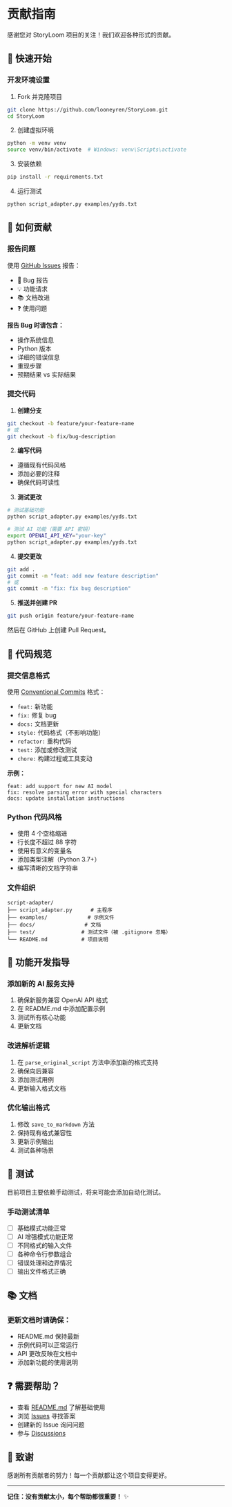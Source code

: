 # 贡献指南

感谢您对 StoryLoom 项目的关注！我们欢迎各种形式的贡献。

## 🚀 快速开始

### 开发环境设置

1. Fork 并克隆项目
```bash
git clone https://github.com/looneyren/StoryLoom.git
cd StoryLoom
```

2. 创建虚拟环境
```bash
python -m venv venv
source venv/bin/activate  # Windows: venv\Scripts\activate
```

3. 安装依赖
```bash
pip install -r requirements.txt
```

4. 运行测试
```bash
python script_adapter.py examples/yyds.txt
```

## 📝 如何贡献

### 报告问题

使用 [GitHub Issues](https://github.com/looneyren/StoryLoom/issues) 报告：
- 🐛 Bug 报告
- 💡 功能请求
- 📚 文档改进
- ❓ 使用问题

**报告 Bug 时请包含：**
- 操作系统信息
- Python 版本
- 详细的错误信息
- 重现步骤
- 预期结果 vs 实际结果

### 提交代码

1. **创建分支**
```bash
git checkout -b feature/your-feature-name
# 或
git checkout -b fix/bug-description
```

2. **编写代码**
- 遵循现有代码风格
- 添加必要的注释
- 确保代码可读性

3. **测试更改**
```bash
# 测试基础功能
python script_adapter.py examples/yyds.txt

# 测试 AI 功能（需要 API 密钥）
export OPENAI_API_KEY="your-key"
python script_adapter.py examples/yyds.txt
```

4. **提交更改**
```bash
git add .
git commit -m "feat: add new feature description"
# 或
git commit -m "fix: fix bug description"
```

5. **推送并创建 PR**
```bash
git push origin feature/your-feature-name
```

然后在 GitHub 上创建 Pull Request。

## 🎯 代码规范

### 提交信息格式

使用 [Conventional Commits](https://www.conventionalcommits.org/) 格式：

- `feat:` 新功能
- `fix:` 修复 bug
- `docs:` 文档更新
- `style:` 代码格式（不影响功能）
- `refactor:` 重构代码
- `test:` 添加或修改测试
- `chore:` 构建过程或工具变动

**示例：**
```
feat: add support for new AI model
fix: resolve parsing error with special characters
docs: update installation instructions
```

### Python 代码风格

- 使用 4 个空格缩进
- 行长度不超过 88 字符
- 使用有意义的变量名
- 添加类型注解（Python 3.7+）
- 编写清晰的文档字符串

### 文件组织

```
script-adapter/
├── script_adapter.py      # 主程序
├── examples/             # 示例文件
├── docs/                # 文档
├── test/               # 测试文件（被 .gitignore 忽略）
└── README.md           # 项目说明
```

## 🔧 功能开发指导

### 添加新的 AI 服务支持

1. 确保新服务兼容 OpenAI API 格式
2. 在 README.md 中添加配置示例
3. 测试所有核心功能
4. 更新文档

### 改进解析逻辑

1. 在 `parse_original_script` 方法中添加新的格式支持
2. 确保向后兼容
3. 添加测试用例
4. 更新输入格式文档

### 优化输出格式

1. 修改 `save_to_markdown` 方法
2. 保持现有格式兼容性
3. 更新示例输出
4. 测试各种场景

## 🧪 测试

目前项目主要依赖手动测试，将来可能会添加自动化测试。

### 手动测试清单

- [ ] 基础模式功能正常
- [ ] AI 增强模式功能正常
- [ ] 不同格式的输入文件
- [ ] 各种命令行参数组合
- [ ] 错误处理和边界情况
- [ ] 输出文件格式正确

## 📚 文档

### 更新文档时请确保：

- README.md 保持最新
- 示例代码可以正常运行
- API 更改反映在文档中
- 添加新功能的使用说明

## ❓ 需要帮助？

- 查看 [README.md](README.md) 了解基础使用
- 浏览 [Issues](https://github.com/looneyren/StoryLoom/issues) 寻找答案
- 创建新的 Issue 询问问题
- 参与 [Discussions](https://github.com/looneyren/StoryLoom/discussions)

## 🙏 致谢

感谢所有贡献者的努力！每一个贡献都让这个项目变得更好。

---

**记住：没有贡献太小，每个帮助都很重要！** ✨